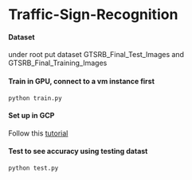 # Traffic-Sign-Recognition

#### Dataset 
under root put dataset GTSRB_Final_Test_Images and GTSRB_Final_Training_Images

#### Train in GPU, connect to a vm instance first
```
python train.py
```
#### Set up in GCP 
Follow this [tutorial](https://github.com/cs231n/gcloud)

#### Test to see accuracy using testing datast
```
python test.py
```
